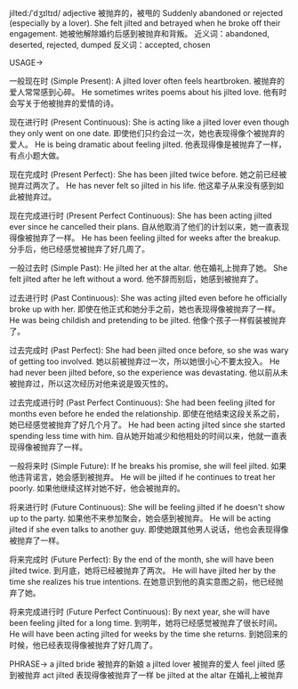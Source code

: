 jilted:/ˈdʒɪltɪd/
adjective
被抛弃的，被甩的
Suddenly abandoned or rejected (especially by a lover).
She felt jilted and betrayed when he broke off their engagement. 她被他解除婚约后感到被抛弃和背叛。
近义词：abandoned, deserted, rejected, dumped
反义词：accepted, chosen

USAGE->

一般现在时 (Simple Present):
A jilted lover often feels heartbroken.  被抛弃的爱人常常感到心碎。
He sometimes writes poems about his jilted love. 他有时会写关于他被抛弃的爱情的诗。

现在进行时 (Present Continuous):
She is acting like a jilted lover even though they only went on one date. 即使他们只约会过一次，她也表现得像个被抛弃的爱人。
He is being dramatic about feeling jilted. 他表现得像是被抛弃了一样，有点小题大做。

现在完成时 (Present Perfect):
She has been jilted twice before. 她之前已经被抛弃过两次了。
He has never felt so jilted in his life. 他这辈子从来没有感到如此被抛弃过。

现在完成进行时 (Present Perfect Continuous):
She has been acting jilted ever since he cancelled their plans. 自从他取消了他们的计划以来，她一直表现得像被抛弃了一样。
He has been feeling jilted for weeks after the breakup. 分手后，他已经感觉被抛弃了好几周了。


一般过去时 (Simple Past):
He jilted her at the altar. 他在婚礼上抛弃了她。
She felt jilted after he left without a word. 他不辞而别后，她感到被抛弃了。


过去进行时 (Past Continuous):
She was acting jilted even before he officially broke up with her. 即使在他正式和她分手之前，她也表现得像被抛弃了一样。
He was being childish and pretending to be jilted. 他像个孩子一样假装被抛弃了。


过去完成时 (Past Perfect):
She had been jilted once before, so she was wary of getting too involved. 她以前被抛弃过一次，所以她很小心不要太投入。
He had never been jilted before, so the experience was devastating. 他以前从未被抛弃过，所以这次经历对他来说是毁灭性的。


过去完成进行时 (Past Perfect Continuous):
She had been feeling jilted for months even before he ended the relationship. 即使在他结束这段关系之前，她已经感觉被抛弃了好几个月了。
He had been acting jilted since she started spending less time with him. 自从她开始减少和他相处的时间以来，他就一直表现得像被抛弃了一样。


一般将来时 (Simple Future):
If he breaks his promise, she will feel jilted. 如果他违背诺言，她会感到被抛弃。
He will be jilted if he continues to treat her poorly. 如果他继续这样对她不好，他会被抛弃的。


将来进行时 (Future Continuous):
She will be feeling jilted if he doesn't show up to the party. 如果他不来参加聚会，她会感到被抛弃。
He will be acting jilted if she even talks to another guy. 即使她跟其他男人说话，他也会表现得像被抛弃了一样。


将来完成时 (Future Perfect):
By the end of the month, she will have been jilted twice. 到月底，她将已经被抛弃了两次。
He will have jilted her by the time she realizes his true intentions. 在她意识到他的真实意图之前，他已经抛弃了她。


将来完成进行时 (Future Perfect Continuous):
By next year, she will have been feeling jilted for a long time. 到明年，她将已经感觉被抛弃了很长时间。
He will have been acting jilted for weeks by the time she returns. 到她回来的时候，他已经表现得像被抛弃了好几周了。


PHRASE->
a jilted bride 被抛弃的新娘
a jilted lover 被抛弃的爱人
feel jilted 感到被抛弃
act jilted 表现得像被抛弃了一样
be jilted at the altar 在婚礼上被抛弃
